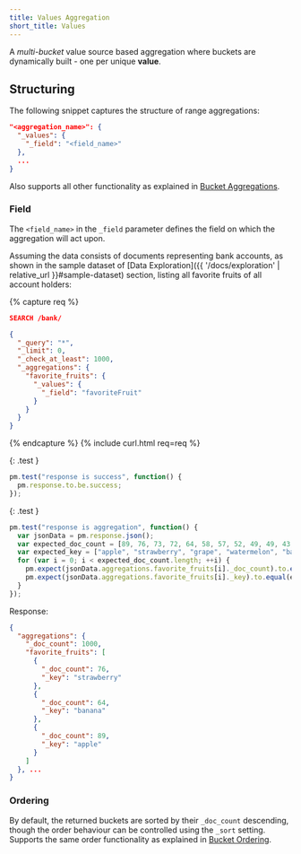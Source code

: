 ```yaml
---
title: Values Aggregation
short_title: Values
---
```


A _multi-bucket_ value source based aggregation where buckets are dynamically
built - one per unique **value**.


## Structuring

The following snippet captures the structure of range aggregations:

```json
"<aggregation_name>": {
  "_values": {
    "_field": "<field_name>"
  },
  ...
}
```

Also supports all other functionality as explained in [Bucket Aggregations](..#structuring).

### Field

The `<field_name>` in the `_field` parameter defines the field on which the
aggregation will act upon.

Assuming the data consists of documents representing bank accounts, as shown in
the sample dataset of [Data Exploration]({{ '/docs/exploration' | relative_url }}#sample-dataset)
section, listing all favorite fruits of all account holders:

{% capture req %}

```json
SEARCH /bank/

{
  "_query": "*",
  "_limit": 0,
  "_check_at_least": 1000,
  "_aggregations": {
    "favorite_fruits": {
      "_values": {
        "_field": "favoriteFruit"
      }
    }
  }
}
```
{% endcapture %}
{% include curl.html req=req %}

{: .test }

```js
pm.test("response is success", function() {
  pm.response.to.be.success;
});
```

{: .test }

```js
pm.test("response is aggregation", function() {
  var jsonData = pm.response.json();
  var expected_doc_count = [89, 76, 73, 72, 64, 58, 57, 52, 49, 49, 43, 42, 41, 37, 36, 34, 32, 30, 29, 25];
  var expected_key = ["apple", "strawberry", "grape", "watermelon", "banana", "lemon", "orange", "pear", "blueberry", "avocado", "peach", "cherry", "pineapple", "cantaloupe", "lime", "raspberry", "blackberry", "plum", "grapefruit", "nectarine"];
  for (var i = 0; i < expected_doc_count.length; ++i) {
    pm.expect(jsonData.aggregations.favorite_fruits[i]._doc_count).to.equal(expected_doc_count[i]);
    pm.expect(jsonData.aggregations.favorite_fruits[i]._key).to.equal(expected_key[i]);
  }
});
```

Response:

```json
{
  "aggregations": {
    "_doc_count": 1000,
    "favorite_fruits": [
      {
        "_doc_count": 76,
        "_key": "strawberry"
      },
      {
        "_doc_count": 64,
        "_key": "banana"
      },
      {
        "_doc_count": 89,
        "_key": "apple"
      }
    ]
  }, ...
}
```

### Ordering

By default, the returned buckets are sorted by their `_doc_count` descending,
though the order behaviour can be controlled using the `_sort` setting. Supports
the same order functionality as explained in [Bucket Ordering](..#ordering).
